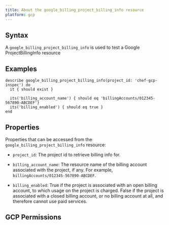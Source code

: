 ```yaml
---
title: About the google_billing_project_billing_info resource
platform: gcp
---
```


## Syntax
A `google_billing_project_billing_info` is used to test a Google ProjectBillingInfo resource

## Examples
```
describe google_billing_project_billing_info(project_id: 'chef-gcp-inspec') do
  it { should exist }

  its('billing_account_name') { should eq 'billingAccounts/012345-567890-ABCDEF'}
  its('billing_enabled') { should eq true }
end
```

## Properties
Properties that can be accessed from the `google_billing_project_billing_info` resource:


  * `project_id`: The project id to retrieve billing info for.

  * `billing_account_name`: The resource name of the billing account associated with the project, if any. For example, `billingAccounts/012345-567890-ABCDEF`.

  * `billing_enabled`: True if the project is associated with an open billing account, to which usage on the project is charged. False if the project is associated with a closed billing account, or no billing account at all, and therefore cannot use paid services.


## GCP Permissions
